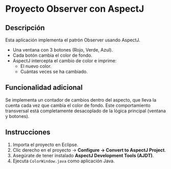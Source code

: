 # Proyecto Observer con AspectJ

## Descripción

Esta aplicación implementa el patrón Observer usando AspectJ.

- Una ventana con 3 botones (Rojo, Verde, Azul).
- Cada botón cambia el color de fondo.
- AspectJ intercepta el cambio de color e imprime:
  - El nuevo color.
  - Cuántas veces se ha cambiado.

## Funcionalidad adicional

Se implementa un contador de cambios dentro del aspecto, que lleva la cuenta cada vez que cambia el color de fondo. Este comportamiento transversal está completamente desacoplado de la lógica principal (ventana y botones).

## Instrucciones

1. Importa el proyecto en Eclipse.
2. Clic derecho en el proyecto → **Configure → Convert to AspectJ Project**.
3. Asegúrate de tener instalado **AspectJ Development Tools (AJDT)**.
4. Ejecuta `ColorWindow.java` como aplicación Java.

